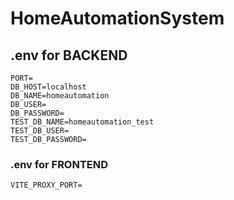 # HomeAutomationSystem

## .env for BACKEND

```
PORT=
DB_HOST=localhost
DB_NAME=homeautomation
DB_USER=
DB_PASSWORD=
TEST_DB_NAME=homeautomation_test
TEST_DB_USER=
TEST_DB_PASSWORD=
```

### .env for FRONTEND

```
VITE_PROXY_PORT=
```
